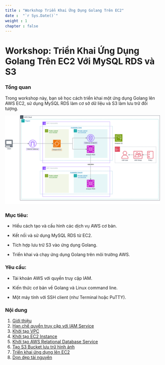 ```yaml
---
title : "Workshop Triển Khai Ứng Dụng Golang Trên EC2"
date :  "`r Sys.Date()`" 
weight : 1 
chapter : false
---
```

# Workshop: Triển Khai Ứng Dụng Golang Trên EC2 Với MySQL RDS và S3

### Tổng quan

Trong workshop này, bạn sẽ học cách triển khai một ứng dụng Golang lên AWS EC2, sử dụng MySQL RDS làm cơ sở dữ liệu và S3 làm lưu trữ đối tượng.

![Workshop Architecture](/images/workshop_architecture.png)

### Mục tiêu:

- Hiểu cách tạo và cấu hình các dịch vụ AWS cơ bản.

- Kết nối và sử dụng MySQL RDS từ EC2.

- Tích hợp lưu trữ S3 vào ứng dụng Golang.

- Triển khai và chạy ứng dụng Golang trên môi trường AWS.

### Yêu cầu:

- Tài khoản AWS với quyền truy cập IAM.

- Kiến thức cơ bản về Golang và Linux command line.

- Một máy tính với SSH client (như Terminal hoặc PuTTY).

### Nội dung

 1. [Giới thiệu](1-introduce/)
 2. [Hạn chế quyền truy cập với IAM Service](2-restrict-access/)
 3. [Khởi tạo VPC](3-create-vpc-instance/)
 4. [Khởi tạo EC2 Instance](4-create-ec2-instance/)
 5. [Khởi tạo AWS Relational Database Service](5-create-rds-instance/)
 6. [Tạo S3 Bucket lưu trữ hình ảnh](6-create-s3-instance/)
 7. [Triển khai ứng dụng lên EC2](7-deploy-application-to-ec2/)
 8. [Dọn dẹp tài nguyên](8-clean-up/)



